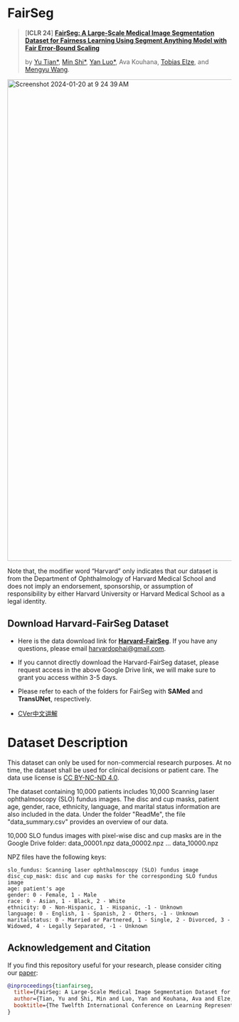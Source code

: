 # FairSeg
> [**ICLR 24**] [**FairSeg: A Large-Scale Medical Image Segmentation Dataset for Fairness Learning Using Segment Anything Model with Fair Error-Bound Scaling**](https://openreview.net/pdf?id=qNrJJZAKI3)
>
> by [Yu Tian*](https://yutianyt.com/), [Min Shi*](https://shiminxst.github.io/index.html), [Yan Luo*](https://luoyan407.github.io/), Ava Kouhana, [Tobias Elze](http://www.tobias-elze.de/), and [Mengyu Wang](https://ophai.hms.harvard.edu/team/dr-wang/).
>
<img width="1081" alt="Screenshot 2024-01-20 at 9 24 39 AM" src="https://github.com/Harvard-Ophthalmology-AI-Lab/Harvard-FairSeg/assets/19222962/176cd0d2-f3ec-4ac2-a0cb-65d66574f25b">

Note that, the modifier word “Harvard” only indicates that our dataset is from the Department of Ophthalmology of Harvard Medical School and does not imply an endorsement, sponsorship, or assumption of responsibility by either Harvard University or Harvard Medical School as a legal identity.

## Download Harvard-FairSeg Dataset

* Here is the data download link for [**Harvard-FairSeg**](https://drive.google.com/drive/u/1/folders/1tyhEhYHR88gFkVzLkJI4gE1BoOHoHdWZ). If you have any questions, please email <harvardophai@gmail.com>.

* If you cannot directly download the Harvard-FairSeg dataset, please request access in the above Google Drive link, we will make sure to grant you access within 3-5 days. 

* Please refer to each of the folders for FairSeg with **SAMed** and **TransUNet**, respectively. 

* [CVer中文讲解](https://zhuanlan.zhihu.com/p/680169908)

  
# Dataset Description

This dataset can only be used for non-commercial research purposes. At no time, the dataset shall be used for clinical decisions or patient care. The data use license is [CC BY-NC-ND 4.0](https://creativecommons.org/licenses/by-nc-nd/4.0/).

The dataset containing 10,000 patients includes 10,000 Scanning laser ophthalmoscopy (SLO) fundus images. The disc and cup masks, patient age, gender, race, ethnicity, language, and marital status information are also included in the data. Under the folder "ReadMe", the file "data_summary.csv" provides an overview of our data.

10,000 SLO fundus images with pixel-wise disc and cup masks are in the Google Drive folder:
data_00001.npz
data_00002.npz
...
data_10000.npz

NPZ files have the following keys:
```    
slo_fundus: Scanning laser ophthalmoscopy (SLO) fundus image
disc_cup_mask: disc and cup masks for the corresponding SLO fundus image
age: patient's age
gender: 0 - Female, 1 - Male
race: 0 - Asian, 1 - Black, 2 - White
ethnicity: 0 - Non-Hispanic, 1 - Hispanic, -1 - Unknown
language: 0 - English, 1 - Spanish, 2 - Others, -1 - Unknown
maritalstatus: 0 - Married or Partnered, 1 - Single, 2 - Divorced, 3 - Widowed, 4 - Legally Separated, -1 - Unknown
```

## Acknowledgement and Citation


If you find this repository useful for your research, please consider citing our [paper](https://openreview.net/pdf?id=qNrJJZAKI3):

```bibtex
@inproceedings{tianfairseg,
  title={FairSeg: A Large-Scale Medical Image Segmentation Dataset for Fairness Learning Using Segment Anything Model with Fair Error-Bound Scaling},
  author={Tian, Yu and Shi, Min and Luo, Yan and Kouhana, Ava and Elze, Tobias and Wang, Mengyu},
  booktitle={The Twelfth International Conference on Learning Representations}
}

```
